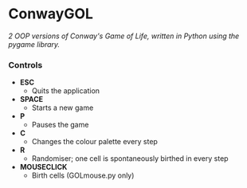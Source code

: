 # ConwayGOL  
*2 OOP versions of Conway's Game of Life, written in Python using the pygame library.*  
  
### Controls  
* **ESC**  
  * Quits the application  
* **SPACE**  
  * Starts a new game  
* **P**  
  * Pauses the game  
* **C**  
  * Changes the colour palette every step  
* **R**  
  * Randomiser; one cell is spontaneously birthed in every step  
* **MOUSECLICK**  
  * Birth cells (GOLmouse.py only)  
